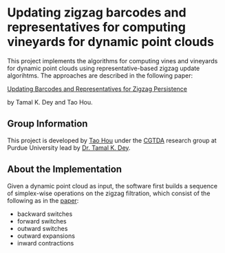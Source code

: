 # Updating zigzag barcodes and representatives for computing vineyards for dynamic point clouds

This project implements the algorithms for computing vines and vineyards for dynamic point clouds using representative-based zigzag update algorihtms. The approaches are described in the following paper:

[Updating Barcodes and Representatives for Zigzag Persistence](https://arxiv.org/pdf/2112.02352.pdf)

by Tamal K. Dey and Tao Hou.

## Group Information

This project is developed by [Tao Hou](https://taohou01.github.io) under the [CGTDA](https://www.cs.purdue.edu/homes/tamaldey/CGTDAwebsite/) research group at Purdue University lead by [Dr. Tamal K. Dey](https://www.cs.purdue.edu/homes/tamaldey/).

## About the Implementation

Given a dynamic point cloud as input, the software first builds a sequence of simplex-wise operations on the zigzag filtration, which consist of the following as in the [paper](https://arxiv.org/pdf/2112.02352.pdf):

- backward switches
- forward switches
- outward switches
- outward expansions
- inward contractions
